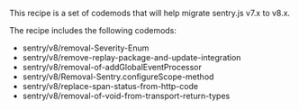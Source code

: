 This recipe is a set of codemods that will help migrate sentry.js v7.x to v8.x.  

The recipe includes the following codemods:

- sentry/v8/removal-Severity-Enum
- sentry/v8/remove-replay-package-and-update-integration
- sentry/v8/removal-of-addGlobalEventProcessor
- sentry/v8/Removal-Sentry.configureScope-method
- sentry/v8/replace-span-status-from-http-code
- sentry/v8/removal-of-void-from-transport-return-types
